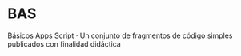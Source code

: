 # BAS
Básicos Apps Script · Un conjunto de fragmentos de código simples publicados con finalidad didáctica
